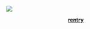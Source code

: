 ![](https://64.media.tumblr.com/2a22d0b1c1f9908a334a583215f24215/af42609dc7762274-d1/s400x600/356653b1347886f0f657ce567dcc65e755bf2104.pnj)

             [**rentry**](https://rentry.co/limblesscorpse)
